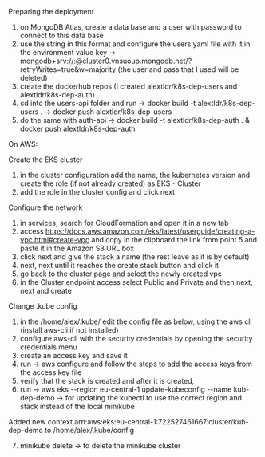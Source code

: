 Preparing the deployment 

1. on MongoDB Atlas, create a data base and a user with password to connect to this data base
2. use the string in this format and configure the users.yaml file with it in the environment value key -> mongodb+srv://<username>:<password>@cluster0.vnsuoup.mongodb.net/?retryWrites=true&w=majority (the user and pass that I used will be deleted)
3. create the dockerhub repos (I created alextldr/k8s-dep-users and alextldr/k8s-dep-auth)
4. cd into the users-api folder and run -> docker build -t alextldr/k8s-dep-users . -> docker push alextldr/k8s-dep-users
5. do the same with auth-api -> docker build -t alextldr/k8s-dep-auth . & docker push alextldr/k8s-dep-auth

On AWS:

Create the EKS cluster

1. in the cluster configuration add the name, the kubernetes version and create the role (if not already created) as EKS - Cluster 
2. add the role in the cluster config and click next

Configure the network

1. in services, search for CloudFormation and open it in a new tab
2. access https://docs.aws.amazon.com/eks/latest/userguide/creating-a-vpc.html#create-vpc and copy in the clipboard the link from point 5 and paste it in the Amazon S3 URL box
3. click next and give the stack a name (the rest leave as it is by default)
4. next, next until it reaches the create stack button and click it
5. go back to the cluster page and select the newly created vpc
6. in the Cluster endpoint access select Public and Private and then next, next and create

Change .kube config

1. in the /home/alex/.kube/ edit the config file as below, using the aws cli (install aws-cli if not installed)
2. configure aws-cli with the security credentials by opening the security credentials menu
3. create an access key and save it
4. run -> aws configure and follow the steps to add the access keys from the access key file
5. verify that the stack is created and after it is created,
6. run -> aws  eks --region eu-central-1 update-kubeconfig --name kub-dep-demo -> for updating the kubectl to use the correct region and stack instead of the local minikube

Added new context arn:aws:eks:eu-central-1:722527461667:cluster/kub-dep-demo to /home/alex/.kube/config

7. minikube delete -> to delete the minikube cluster

